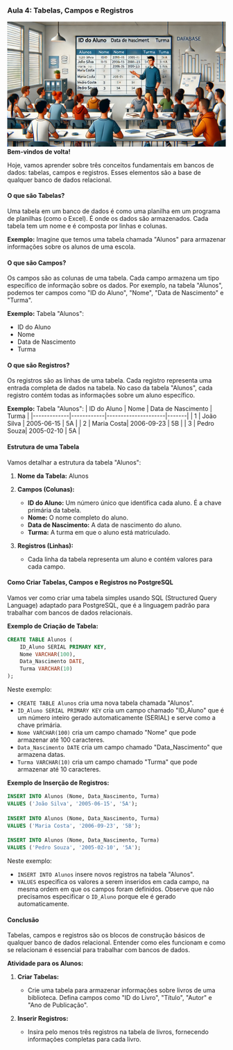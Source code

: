 ### Aula 4: Tabelas, Campos e Registros
![](./assets/04.jpeg)
**Bem-vindos de volta!**

Hoje, vamos aprender sobre três conceitos fundamentais em bancos de dados: tabelas, campos e registros. Esses elementos são a base de qualquer banco de dados relacional.

#### O que são Tabelas?

Uma tabela em um banco de dados é como uma planilha em um programa de planilhas (como o Excel). É onde os dados são armazenados. Cada tabela tem um nome e é composta por linhas e colunas.

**Exemplo:**
Imagine que temos uma tabela chamada "Alunos" para armazenar informações sobre os alunos de uma escola.

#### O que são Campos?

Os campos são as colunas de uma tabela. Cada campo armazena um tipo específico de informação sobre os dados. Por exemplo, na tabela "Alunos", podemos ter campos como "ID do Aluno", "Nome", "Data de Nascimento" e "Turma".

**Exemplo:**
Tabela "Alunos":
- ID do Aluno
- Nome
- Data de Nascimento
- Turma

#### O que são Registros?

Os registros são as linhas de uma tabela. Cada registro representa uma entrada completa de dados na tabela. No caso da tabela "Alunos", cada registro contém todas as informações sobre um aluno específico.

**Exemplo:**
Tabela "Alunos":
| ID do Aluno | Nome       | Data de Nascimento | Turma |
|-------------|------------|---------------------|-------|
| 1           | João Silva | 2005-06-15          | 5A    |
| 2           | Maria Costa| 2006-09-23          | 5B    |
| 3           | Pedro Souza| 2005-02-10          | 5A    |

#### Estrutura de uma Tabela

Vamos detalhar a estrutura da tabela "Alunos":

1. **Nome da Tabela:** Alunos
2. **Campos (Colunas):**
   - **ID do Aluno:** Um número único que identifica cada aluno. É a chave primária da tabela.
   - **Nome:** O nome completo do aluno.
   - **Data de Nascimento:** A data de nascimento do aluno.
   - **Turma:** A turma em que o aluno está matriculado.

3. **Registros (Linhas):**
   - Cada linha da tabela representa um aluno e contém valores para cada campo.

#### Como Criar Tabelas, Campos e Registros no PostgreSQL

Vamos ver como criar uma tabela simples usando SQL (Structured Query Language) adaptado para PostgreSQL, que é a linguagem padrão para trabalhar com bancos de dados relacionais.

**Exemplo de Criação de Tabela:**

```sql
CREATE TABLE Alunos (
    ID_Aluno SERIAL PRIMARY KEY,
    Nome VARCHAR(100),
    Data_Nascimento DATE,
    Turma VARCHAR(10)
);
```

Neste exemplo:
- `CREATE TABLE Alunos` cria uma nova tabela chamada "Alunos".
- `ID_Aluno SERIAL PRIMARY KEY` cria um campo chamado "ID_Aluno" que é um número inteiro gerado automaticamente (SERIAL) e serve como a chave primária.
- `Nome VARCHAR(100)` cria um campo chamado "Nome" que pode armazenar até 100 caracteres.
- `Data_Nascimento DATE` cria um campo chamado "Data_Nascimento" que armazena datas.
- `Turma VARCHAR(10)` cria um campo chamado "Turma" que pode armazenar até 10 caracteres.

**Exemplo de Inserção de Registros:**

```sql
INSERT INTO Alunos (Nome, Data_Nascimento, Turma)
VALUES ('João Silva', '2005-06-15', '5A');

INSERT INTO Alunos (Nome, Data_Nascimento, Turma)
VALUES ('Maria Costa', '2006-09-23', '5B');

INSERT INTO Alunos (Nome, Data_Nascimento, Turma)
VALUES ('Pedro Souza', '2005-02-10', '5A');
```

Neste exemplo:
- `INSERT INTO Alunos` insere novos registros na tabela "Alunos".
- `VALUES` especifica os valores a serem inseridos em cada campo, na mesma ordem em que os campos foram definidos. Observe que não precisamos especificar o `ID_Aluno` porque ele é gerado automaticamente.

#### Conclusão

Tabelas, campos e registros são os blocos de construção básicos de qualquer banco de dados relacional. Entender como eles funcionam e como se relacionam é essencial para trabalhar com bancos de dados.

**Atividade para os Alunos:**

1. **Criar Tabelas:**
   - Crie uma tabela para armazenar informações sobre livros de uma biblioteca. Defina campos como "ID do Livro", "Título", "Autor" e "Ano de Publicação".

2. **Inserir Registros:**
   - Insira pelo menos três registros na tabela de livros, fornecendo informações completas para cada livro.
